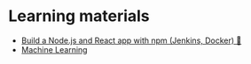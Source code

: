 # Learning materials

-   [Build a Node.js and React app with npm (Jenkins, Docker) 🐧](https://jenkins.io/doc/tutorials/build-a-node-js-and-react-app-with-npm/)  
-   [Machine 
Learning](https://www.cursera.org/learn/machine-learning/home/welcome)
